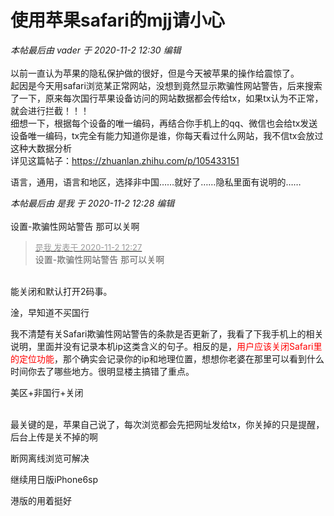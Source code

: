 # 使用苹果safari的mjj请小心


<i class="pstatus"> 本帖最后由 vader 于 2020-11-2 12:30 编辑 </i><br />
<br />
以前一直认为苹果的隐私保护做的很好，但是今天被苹果的操作给震惊了。<br />
起因是今天用safari浏览某正常网站，没想到竟然显示欺骗性网站警告，后来搜索了一下，原来每次国行苹果设备访问的网站数据都会传给tx，如果tx认为不正常，就会进行拦截！！！<br />
细想一下，根据每个设备的唯一编码，再结合你手机上的qq、微信也会给tx发送设备唯一编码，tx完全有能力知道你是谁，你每天看过什么网站，我不信tx会放过这种大数据分析<br />
详见这篇帖子：https://zhuanlan.zhihu.com/p/105433151

语言，通用，语言和地区，选择非中国……就好了……隐私里面有说明的……

<i class="pstatus"> 本帖最后由 是我 于 2020-11-2 12:28 编辑 </i><br />
<br />
设置-欺骗性网站警告 那可以关啊

<div class="quote"><blockquote><font size="2"><a href="https://www.hostloc.com/forum.php?mod=redirect&amp;goto=findpost&amp;pid=9388346&amp;ptid=761233" target="_blank"><font color="#999999">是我 发表于 2020-11-2 12:27</font></a></font><br />
设置-欺骗性网站警告 那可以关啊</blockquote></div><br />
能关闭和默认打开2码事。

淦，早知道不买国行

我不清楚有关Safari欺骗性网站警告的条款是否更新了，我看了下我手机上的相关说明，里面并没有记录本机ip这类含义的句子。相反的是，<font color="Red">用户应该关闭Safari里的定位功能</font>，那个确实会记录你的ip和地理位置，想想你老婆在那里可以看到什么时间你去了哪些地方。很明显楼主搞错了重点。

美区+非国行+关闭<br />
<br />
<img src="static/image/smiley/default/lol.gif" smilieid="12" border="0" alt="" /><img src="static/image/smiley/default/lol.gif" smilieid="12" border="0" alt="" /><img src="static/image/smiley/default/lol.gif" smilieid="12" border="0" alt="" />

最关键的是，苹果自己说了，每次浏览都会先把网址发给tx，你关掉的只是提醒，后台上传是关不掉的啊

断网离线浏览可解决

继续用日版iPhone6sp

港版的用着挺好
